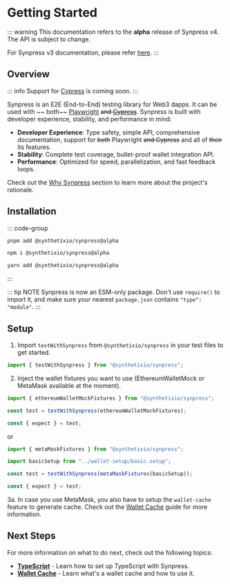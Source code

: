 # Getting Started

::: warning
This documentation refers to the **alpha** release of Synpress v4. The API is subject to change.

For Synpress v3 documentation, please refer [here](https://github.com/Synthetixio/synpress).
:::

## Overview

::: info
Support for [Cypress](https://www.cypress.io/) is coming soon.
:::

Synpress is an E2E (End-to-End) testing library for Web3 dapps. It can be used with ~~
both~~ [Playwright](https://playwright.dev/) ~~and [Cypress](https://www.cypress.io/)~~.
Synpress is built with developer experience, stability, and performance in mind:

- **Developer Experience**: Type safety, simple API, comprehensive documentation, support for ~~both~~ Playwright ~~and
  Cypress~~ and all of ~~their~~ its features.
- **Stability**: Complete test coverage, bullet-proof wallet integration API.
- **Performance**: Optimized for speed, parallelization, and fast feedback loops.

Check out the [Why Synpress](./introduction) section to learn more about the project's rationale.

## Installation

::: code-group

```bash [pnpm]
pnpm add @synthetixio/synpress@alpha
```

```bash [npm]
npm i @synthetixio/synpress@alpha
```

```bash [yarn]
yarn add @synthetixio/synpress@alpha
```

:::

::: tip NOTE
Synpress is now an ESM-only package. Don't use `require()` to import it, and make sure your nearest `package.json`
contains `"type": "module"`.
:::

## Setup

1. Import `testWithSynpress` from `@synthetixio/synpress` in your test files to get started.

```javascript
import { testWithSynpress } from "@synthetixio/synpress";
```

2. Inject the wallet fixtures you want to use (EthereumWalletMock or MetaMask available at the moment).

```javascript
import { ethereumWalletMockFixtures } from "@synthetixio/synpress";

const test = testWithSynpress(ethereumWalletMockFixtures);

const { expect } = test;
```

or

```javascript
import { metaMaskFixtures } from "@synthetixio/synpress";

import basicSetup from "../wallet-setup/basic.setup";

const test = testWithSynpress(metaMaskFixtures(basicSetup));

const { expect } = test;
```

3a. In case you use MetaMask, you also have to setup the `wallet-cache` feature to generate cache. Check out
the [Wallet Cache](./guides/wallet-cache.md) guide for more information.

## Next Steps

For more information on what to do next, check out the following topics:

- [**TypeScript**](./typescript) - Learn how to set up TypeScript with Synpress.
- [**Wallet Cache**](./guides/wallet-cache) - Learn what's a wallet cache and how to use it.
